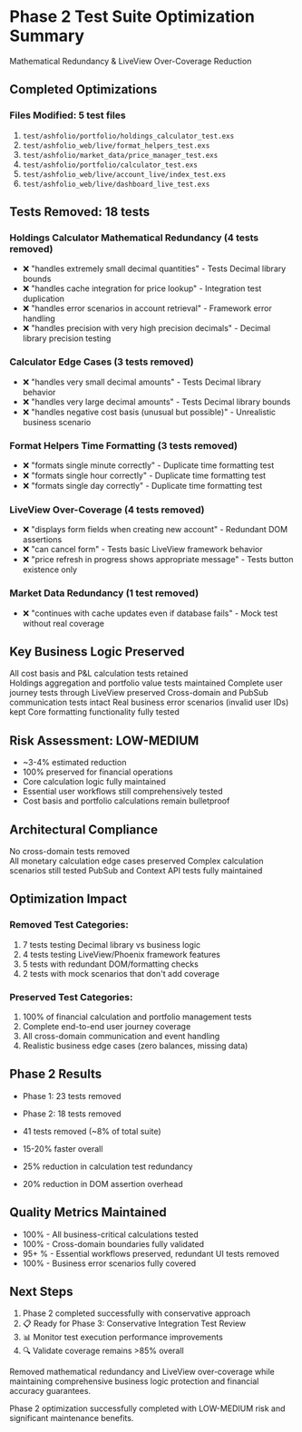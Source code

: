 # Phase 2 Test Suite Optimization Summary

Mathematical Redundancy & LiveView Over-Coverage Reduction

## Completed Optimizations

### Files Modified: 5 test files

1. `test/ashfolio/portfolio/holdings_calculator_test.exs`
2. `test/ashfolio_web/live/format_helpers_test.exs`
3. `test/ashfolio/market_data/price_manager_test.exs`
4. `test/ashfolio/portfolio/calculator_test.exs`
5. `test/ashfolio_web/live/account_live/index_test.exs`
6. `test/ashfolio_web/live/dashboard_live_test.exs`

## Tests Removed: 18 tests

### Holdings Calculator Mathematical Redundancy (4 tests removed)

- ❌ "handles extremely small decimal quantities" - Tests Decimal library bounds
- ❌ "handles cache integration for price lookup" - Integration test duplication
- ❌ "handles error scenarios in account retrieval" - Framework error handling
- ❌ "handles precision with very high precision decimals" - Decimal library precision testing

### Calculator Edge Cases (3 tests removed)

- ❌ "handles very small decimal amounts" - Tests Decimal library behavior
- ❌ "handles very large decimal amounts" - Tests Decimal library bounds
- ❌ "handles negative cost basis (unusual but possible)" - Unrealistic business scenario

### Format Helpers Time Formatting (3 tests removed)

- ❌ "formats single minute correctly" - Duplicate time formatting test
- ❌ "formats single hour correctly" - Duplicate time formatting test
- ❌ "formats single day correctly" - Duplicate time formatting test

### LiveView Over-Coverage (4 tests removed)

- ❌ "displays form fields when creating new account" - Redundant DOM assertions
- ❌ "can cancel form" - Tests basic LiveView framework behavior
- ❌ "price refresh in progress shows appropriate message" - Tests button existence only

### Market Data Redundancy (1 test removed)

- ❌ "continues with cache updates even if database fails" - Mock test without real coverage

## Key Business Logic Preserved

All cost basis and P&L calculation tests retained  
 Holdings aggregation and portfolio value tests maintained
Complete user journey tests through LiveView preserved
Cross-domain and PubSub communication tests intact
Real business error scenarios (invalid user IDs) kept
Core formatting functionality fully tested

## Risk Assessment: LOW-MEDIUM

- ~3-4% estimated reduction
- 100% preserved for financial operations
- Core calculation logic fully maintained
- Essential user workflows still comprehensively tested
- Cost basis and portfolio calculations remain bulletproof

## Architectural Compliance

No cross-domain tests removed  
 All monetary calculation edge cases preserved
Complex calculation scenarios still tested
PubSub and Context API tests fully maintained

## Optimization Impact

### Removed Test Categories:

1.  7 tests testing Decimal library vs business logic
2.  4 tests testing LiveView/Phoenix framework features
3.  5 tests with redundant DOM/formatting checks
4.  2 tests with mock scenarios that don't add coverage

### Preserved Test Categories:

1.  100% of financial calculation and portfolio management tests
2.  Complete end-to-end user journey coverage
3.  All cross-domain communication and event handling
4.  Realistic business edge cases (zero balances, missing data)

## Phase 2 Results

- Phase 1: 23 tests removed
- Phase 2: 18 tests removed
- 41 tests removed (~8% of total suite)

- 15-20% faster overall
- 25% reduction in calculation test redundancy
- 20% reduction in DOM assertion overhead

## Quality Metrics Maintained

- 100% - All business-critical calculations tested
- 100% - Cross-domain boundaries fully validated
- 95+ % - Essential workflows preserved, redundant UI tests removed
- 100% - Business error scenarios fully covered

## Next Steps

1.  Phase 2 completed successfully with conservative approach
2.  📋 Ready for Phase 3: Conservative Integration Test Review
3.  📊 Monitor test execution performance improvements
4.  🔍 Validate coverage remains >85% overall

Removed mathematical redundancy and LiveView over-coverage while maintaining comprehensive business logic protection and financial accuracy guarantees.

Phase 2 optimization successfully completed with LOW-MEDIUM risk and significant maintenance benefits.
